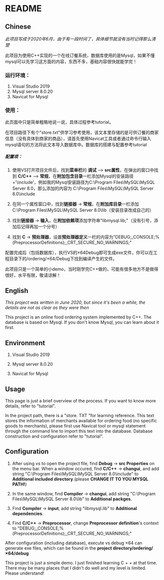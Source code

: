 # README

## Chinese

*此项目写成于2020年6月，由于有一段时间了，具体细节就没有当时记得那么清楚*

此项目为使用C++实现的一个在线订餐系统，数据库使用的是Mysql，如果不懂mysql可以先学习这方面的内容，东西不多，基础内容很快就能学完！

### 运行环境：

1. Visual Studio 2019
2. Mysql server 8.0.20
3. Navicat for Mysql

### 使用：

此页面中只是简单粗略地说一说，具体过程参考tutorial。

在项目路径下有个"store.txt"供学习参考使用，该文本里存储的是可供订餐的商家信息（没有具体到商家的商品），请首先使用Navicat工具或者通过命令行输入mysql语句的方法将此文本导入数据库中。数据库的搭建与配置参考tutorial

##### 配置项：

1. 使用VS打开项目文件后，找到**菜单栏**的 **调试** –> **src属性**，在弹出的窗口中找到 **C/C++** –> **常规**，在**附加包含目录**一栏添加Mysql的安装路径+'\include'，例如我的Mysql安装路径为C:\Program Files\MySQL\MySQL Server 8.0，那么添加的内容为 C:\Program Files\MySQL\MySQL Server 8.0\include

2. 在同一个属性窗口中，找到**链接器** -> **常规**，在**附加库目录**一栏添加C:\Program Files\MySQL\MySQL Server 8.0\lib（安装目录改成自己的）

3. 找到**链接器** ->  **输入**，在**附加依赖项**添加字符串"libmysql.lib;"（没有引号，添加后记得再加一个分号）

4. 找到 **C** ->  **预处理器**，设置**预处理器定义**一栏的内容为"DEBUG;_CONSOLE;%(PreprocessorDefinitions);_CRT_SECURE_NO_WARNINGS;"

配置完成后（包括数据库），执行VS的×64Debug即可生成exe文件，你可以在工程目录下的/ordering/×64/Debug下找到编译产生的文件。

此项目只是一个简单的小demo，当时刚学完C++做的，可能有很多地方不是做得很好，水平有限，敬请谅解！



## English

*This project was written in June 2020, but since it's been a while, the details are not as clear as they were then*



This project is an online food ordering system implemented by C++. The database is based on Mysql. If you don't know Mysql, you can learn about it first.



## Environment

1. Visual Studio 2019

2. Mysql server 8.0.20

3. Navicat for Mysql



## Usage

This page is just a brief overview of the process. If you want to know more details, refer to "tutorial".

In the project path, there is a "store. TXT "for learning reference. This text stores the information of merchants available for ordering food (no specific goods to merchants), please first use Navicat tool or mysql statement through the command line to import this text into the database. Database construction and configuration refer to "tutorial".

##### 

## Configuration

1. After using vs to open the project file, find **Debug** -> **src Properties** on the menu bar. When a window occured, find **C/C++** -> **changui**, and add string "C:\Program Files\MySQL\MySQL Server 8.0\include" to **Additional included directory**.(please **CHANGE IT TO YOU MYSQL PATH!**)

2. In the same window, find **Compiler** -> **changui**, add string "C:\Program Files\MySQL\MySQL Server 8.0\lib" to **Additional packges**.

3. Find **Compiler** -> **input**, add string "libmysql.lib" to **Additional dependencies**.

4. Find **C/C++** -> **Preprocessor**, change **Preprocessor definition**'s context to "DEBUG;_CONSOLE;%(PreprocessorDefinitions);_CRT_SECURE_NO_WARNINGS;"



After configuration (including database), execute vs debug ×64 can generate exe files, which can be found in the **project directory/ordering/×64/debug**

This project is just a simple demo. I just finished learning C + + at that time. There may be many places that I didn't do well and my level is limited. Please understand!

